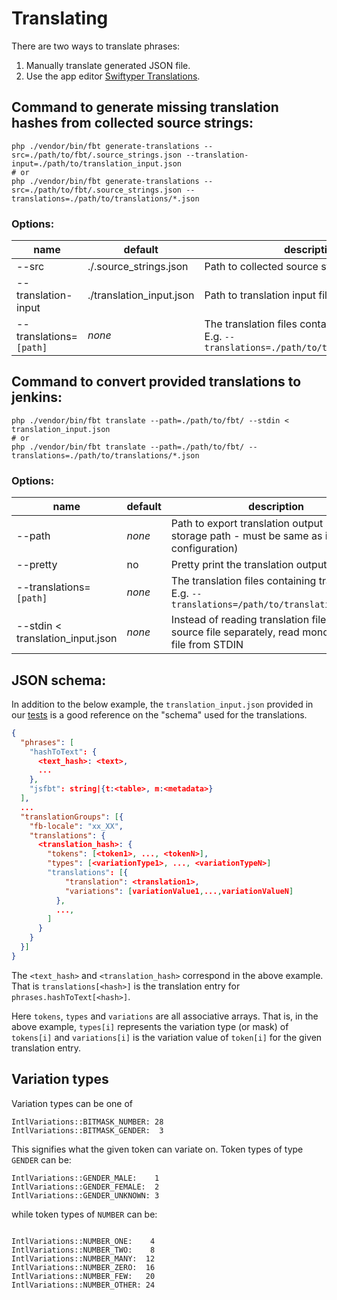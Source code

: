 # Translating

There are two ways to translate phrases:
1. Manually translate generated JSON file.
2. Use the app editor [Swiftyper Translations](https://github.com/swiftyper-sk/fbt-sync).

## Command to generate missing translation hashes from collected source strings:
```shell
php ./vendor/bin/fbt generate-translations --src=./path/to/fbt/.source_strings.json --translation-input=./path/to/translation_input.json
# or
php ./vendor/bin/fbt generate-translations --src=./path/to/fbt/.source_strings.json --translations=./path/to/translations/*.json
```

### Options:
| name                    | default                  | description                                                                                           |
|-------------------------|--------------------------|-------------------------------------------------------------------------------------------------------|
| --src                   | ./.source_strings.json   | Path to collected source strings file                                                                 |
| --translation-input     | ./translation_input.json | Path to translation input file                                                                        |
| --translations=`[path]` | *none*                   | The translation files containing translations.<br>E.g. `--translations=./path/to/translations/*.json` |

## Command to convert provided translations to jenkins:
```shell
php ./vendor/bin/fbt translate --path=./path/to/fbt/ --stdin < translation_input.json
# or
php ./vendor/bin/fbt translate --path=./path/to/fbt/ --translations=./path/to/translations/*.json
```

### Options:
| name                             | default | description                                                                                           |
|----------------------------------|---------|-------------------------------------------------------------------------------------------------------|
| --path                           | *none*  | Path to export translation output (Cache storage path - must be same as in configuration)             |
| --pretty                         | no      | Pretty print the translation output                                                                   |
| --translations=`[path]`          | *none*  | The translation files containing translations.<br>E.g. `--translations=/path/to/translations/*.json`  |
| --stdin < translation_input.json | *none*  | Instead of reading translation files and source file separately, read monolithic JSON file from STDIN |

## JSON schema:

In addition to the below example, the `translation_input.json`
provided in our [tests](https://github.com/richardDobron/fbt/blob/main/tests/translations/stdin-data/translation_input.json)
is a good reference on the "schema" used for the translations.

```json
{
  "phrases": [
    "hashToText": {
      <text_hash>: <text>,
      ...
    },
    "jsfbt": string|{t:<table>, m:<metadata>}
  ],
  ...
  "translationGroups": [{
    "fb-locale": "xx_XX",
    "translations": {
      <translation_hash>: {
        "tokens": [<token1>, ..., <tokenN>],
        "types": [<variationType1>, ..., <variationTypeN>]
        "translations": [{
            "translation": <translation1>,
            "variations": [variationValue1,...,variationValueN]
          },
          ...,
        ]
      }
    }
  }]
}
```

The `<text_hash>` and `<translation_hash>` correspond in the above example.
That is `translations[<hash>]` is the translation entry for
`phrases.hashToText[<hash>]`.

Here `tokens`, `types` and `variations` are all associative arrays.  That is, in
the above example, `types[i]` represents the variation type (or mask) of
`tokens[i]` and `variations[i]` is the variation value of `token[i]` for the
given translation entry.

## Variation types
Variation types can be one of
```
IntlVariations::BITMASK_NUMBER: 28
IntlVariations::BITMASK_GENDER:  3
```
This signifies what the given token can variate on.  Token types of type `GENDER` can be:
```
IntlVariations::GENDER_MALE:    1
IntlVariations::GENDER_FEMALE:  2
IntlVariations::GENDER_UNKNOWN: 3
```
while token types of `NUMBER` can be:
```

IntlVariations::NUMBER_ONE:    4
IntlVariations::NUMBER_TWO:    8
IntlVariations::NUMBER_MANY:  12
IntlVariations::NUMBER_ZERO:  16
IntlVariations::NUMBER_FEW:   20
IntlVariations::NUMBER_OTHER: 24
```

